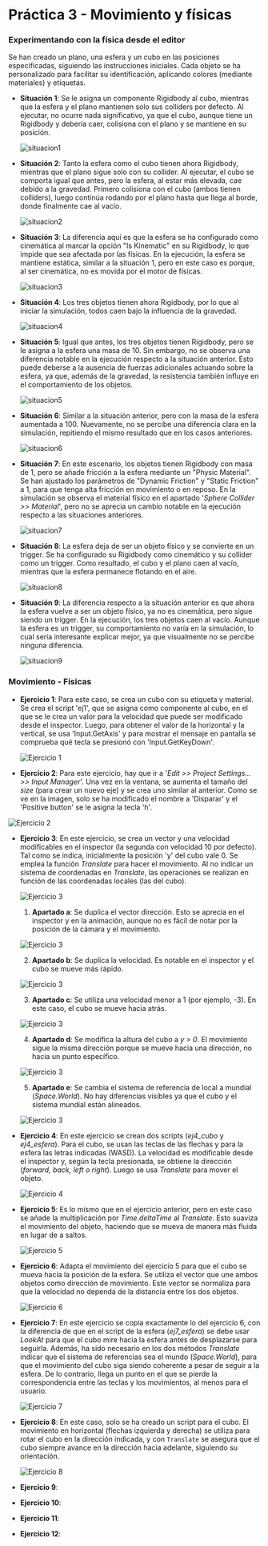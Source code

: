 # Práctica 3 - Movimiento y físicas
### Experimentando con la física desde el editor
Se han creado un plano, una esfera y un cubo en las posiciones especificadas, siguiendo las instrucciones iniciales. Cada objeto se ha personalizado para facilitar su identificación, aplicando colores (mediante materiales) y etiquetas.
- **Situación 1**: Se le asigna un componente Rigidbody al cubo, mientras que la esfera y el plano mantienen solo sus colliders por defecto. Al ejecutar, no ocurre nada significativo, ya que el cubo, aunque tiene un Rigidbody y debería caer, colisiona con el plano y se mantiene en su posición.

  ![situacion1](./gif/ii-pr3-sit1.gif)
  
- **Situación 2**: Tanto la esfera como el cubo tienen ahora Rigidbody, mientras que el plano sigue solo con su collider. Al ejecutar, el cubo se comporta igual que antes, pero la esfera, al estar más elevada, cae debido a la gravedad. Primero colisiona con el cubo (ambos tienen colliders), luego continúa rodando por el plano hasta que llega al borde, donde finalmente cae al vacío.
  
    ![situacion2](./gif/ii-pr3-sit2.png)
  
- **Situación 3**: La diferencia aquí es que la esfera se ha configurado como cinemática al marcar la opción "Is Kinematic" en su Rigidbody, lo que impide que sea afectada por las físicas. En la ejecución, la esfera se mantiene estática, similar a la situación 1, pero en este caso es porque, al ser cinemática, no es movida por el motor de físicas.
  
    ![situacion3](./gif/ii-pr3-sit3.gif)
  
- **Situación 4**: Los tres objetos tienen ahora Rigidbody, por lo que al iniciar la simulación, todos caen bajo la influencia de la gravedad.
  
    ![situacion4](./gif/ii-pr3-sit4.gif)
  
- **Situación 5**: Igual que antes, los tres objetos tienen Rigidbody, pero se le asigna a la esfera una masa de 10. Sin embargo, no se observa una diferencia notable en la ejecución respecto a la situación anterior. Esto puede deberse a la ausencia de fuerzas adicionales actuando sobre la esfera, ya que, además de la gravedad, la resistencia también influye en el comportamiento de los objetos.
  
    ![situacion5](./gif/ii-pr3-sit5.gif)
  
- **Situación 6**: Similar a la situación anterior, pero con la masa de la esfera aumentada a 100. Nuevamente, no se percibe una diferencia clara en la simulación, repitiendo el mismo resultado que en los casos anteriores.
  
    ![situacion6](./gif/ii-pr3-sit6.gif)
  
- **Situación 7**: En este escenario, los objetos tienen Rigidbody con masa de 1, pero se añade fricción a la esfera mediante un "Physic Material". Se han ajustado los parámetros de "Dynamic Friction" y "Static Friction" a 1, para que tenga alta fricción en movimiento o en reposo. En la simulación se observa el material físico en el apartado '*Sphere Collider >> Material*', pero no se aprecia un cambio notable en la ejecución respecto a las situaciones anteriores.
  
    ![situacion7](./gif/ii-pr3-sit7.gif)
  
- **Situación 8**: La esfera deja de ser un objeto físico y se convierte en un trigger. Se ha configurado su Rigidbody como cinemático y su collider como un trigger. Como resultado, el cubo y el plano caen al vacío, mientras que la esfera permanece flotando en el aire.
  
    ![situacion8](./gif/ii-pr3-sit8.gif)
  
- **Situación 9**: La diferencia respecto a la situación anterior es que ahora la esfera vuelve a ser un objeto físico, ya no es cinemática, pero sigue siendo un trigger. En la ejecución, los tres objetos caen al vacío. Aunque la esfera es un trigger, su comportamiento no varía en la simulación, lo cual sería interesante explicar mejor, ya que visualmente no se percibe ninguna diferencia.
  
    ![situacion9](./gif/ii-pr3-sit9.gif)
  
### Movimiento - Físicas
- **Ejercicio 1**: Para este caso, se crea un cubo con su etiqueta y material. Se crea el script 'ej1', que se asigna como componente al cubo, en el que se le crea un valor para la velocidad que puede ser modificado desde el inspector. Luego, para obtener el valor de la horizontal y la vertical, se usa 'Input.GetAxis' y para mostrar el mensaje en pantalla se comprueba qué tecla se presionó con 'Input.GetKeyDown'.

  ![Ejercicio 1](./gif/ii-pr3-ej1.gif)

- **Ejercicio 2**: Para este ejercicio, hay que ir a '*Edit >> Project Settings… >> Input Manager*'. Una vez en la ventana, se aumenta el tamaño del *size* (para crear un nuevo eje) y se crea uno similar al anterior. Como se ve en la imagen, solo se ha modificado el nombre a 'Disparar' y el 'Positive button' se le asigna la tecla 'h'.

![Ejercicio 2](./gif/ii-pr3-ej2.gif)

- **Ejercicio 3**: En este ejercicio, se crea un vector y una velocidad modificables en el inspector (la segunda con velocidad 10 por defecto). Tal como se indica, inicialmente la posición 'y' del cubo vale 0. Se emplea la función *Translate* para hacer el movimiento. Al no indicar un sistema de coordenadas en *Translate*, las operaciones se realizan en función de las coordenadas locales (las del cubo).

  ![Ejercicio 3](./gif/ii-pr3-ej3_basic.gif)
  
  1. **Apartado a**: Se duplica el vector dirección. Esto se aprecia en el inspector y en la animación, aunque no es fácil de notar por la posición de la cámara y el movimiento.

    ![Ejercicio 3](./gif/ii-pr3-ej3_a.gif)
  
  2. **Apartado b**: Se duplica la velocidad. Es notable en el inspector y el cubo se mueve más rápido.

    ![Ejercicio 3](./gif/ii-pr3-ej3_b.gif)
  
  3. **Apartado c**: Se utiliza una velocidad menor a 1 (por ejemplo, -3). En este caso, el cubo se mueve hacia atrás.

    ![Ejercicio 3](./gif/ii-pr3-ej3_c.gif)
  
  4. **Apartado d**: Se modifica la altura del cubo a *y > 0*. El movimiento sigue la misma dirección porque se mueve hacia una dirección, no hacia un punto específico.

    ![Ejercicio 3](./gif/ii-pr3-ej3_d.gif)
  
  5. **Apartado e**: Se cambia el sistema de referencia de local a mundial (*Space.World*). No hay diferencias visibles ya que el cubo y el sistema mundial están alineados.

    ![Ejercicio 3](./gif/ii-pr3-ej3_e.gif)

- **Ejercicio 4**: En este ejercicio se crean dos scripts (*ej4_cubo* y *ej4_esfera*). Para el cubo, se usan las teclas de las flechas y para la esfera las letras indicadas (WASD). La velocidad es modificable desde el inspector y, según la tecla presionada, se obtiene la dirección (*forward, back, left o right*). Luego se usa *Translate* para mover el objeto.

    ![Ejercicio 4](./gif/ii-pr3-ej4.gif)

- **Ejercicio 5**: Es lo mismo que en el ejercicio anterior, pero en este caso se añade la multiplicación por *Time.deltaTime* al *Translate*. Esto suaviza el movimiento del objeto, haciendo que se mueva de manera más fluida en lugar de a saltos.

  ![Ejercicio 5](./gif/ii-pr3-ej5.gif)

- **Ejercicio 6**: Adapta el movimiento del ejercicio 5 para que el cubo se mueva hacia la posición de la esfera. Se utiliza el vector que une ambos objetos como dirección de movimiento. Este vector se normaliza para que la velocidad no dependa de la distancia entre los dos objetos.

  ![Ejercicio 6](./gif/ii-pr3-ej6.gif)

- **Ejercicio 7**: En este ejercicio se copia exactamente lo del ejercicio 6, con la diferencia de que en el script de la esfera (*ej7_esfera*) se debe usar *LookAt* para que el cubo mire hacia la esfera antes de desplazarse para seguirla. Además, ha sido necesario en los dos métodos *Translate* indicar que el sistema de referencias sea el mundo (*Space.World*), para que el movimiento del cubo siga siendo coherente a pesar de seguir a la esfera. De lo contrario, llega un punto en el que se pierde la correspondencia entre las teclas y los movimientos, al menos para el usuario.

  ![Ejercicio 7](./gif/ii-pr3-ej7.gif)

- **Ejercicio 8**: En este caso, solo se ha creado un script para el cubo. El movimiento en horizontal (flechas izquierda y derecha) se utiliza para rotar el cubo en la dirección indicada, y con `Translate` se asegura que el cubo siempre avance en la dirección hacia adelante, siguiendo su orientación.

  ![Ejercicio 8](./gif/ii-pr3-ej8.gif)

- **Ejercicio 9**:
- **Ejercicio 10**:
- **Ejercicio 11**:
- **Ejercicio 12**:
